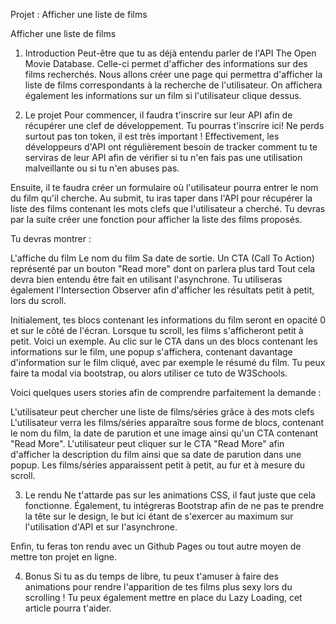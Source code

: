 Projet : Afficher une liste de films
  
Afficher une liste de films
1. Introduction
Peut-être que tu as déjà entendu parler de l'API The Open Movie Database. Celle-ci permet d'afficher des informations sur des films recherchés. Nous allons créer une page qui permettra d'afficher la liste de films correspondants à la recherche de l'utilisateur. On affichera également les informations sur un film si l'utilisateur clique dessus.

2. Le projet
Pour commencer, il faudra t'inscrire sur leur API afin de récupérer une clef de développement. Tu pourras t'inscrire ici! Ne perds surtout pas ton token, il est très important ! Effectivement, les développeurs d'API ont régulièrement besoin de tracker comment tu te serviras de leur API afin de vérifier si tu n'en fais pas une utilisation malveillante ou si tu n'en abuses pas.

Ensuite, il te faudra créer un formulaire où l'utilisateur pourra entrer le nom du film qu'il cherche. Au submit, tu iras taper dans l'API pour récupérer la liste des films contenant les mots clefs que l'utilisateur a cherché. Tu devras par la suite créer une fonction pour afficher la liste des films proposés.

Tu devras montrer :

L'affiche du film
Le nom du film
Sa date de sortie.
Un CTA (Call To Action) représenté par un bouton "Read more" dont on parlera plus tard
Tout cela devra bien entendu être fait en utilisant l'asynchrone. Tu utiliseras également l'Intersection Observer afin d'afficher les résultats petit à petit, lors du scroll.

Initialement, tes blocs contenant les informations du film seront en opacité 0 et sur le côté de l'écran. Lorsque tu scroll, les films s'afficheront petit à petit. Voici un exemple. Au clic sur le CTA dans un des blocs contenant les informations sur le film, une popup s'affichera, contenant davantage d'information sur le film cliqué, avec par exemple le résumé du film. Tu peux faire ta modal via bootstrap, ou alors utiliser ce tuto de W3Schools.

Voici quelques users stories afin de comprendre parfaitement la demande :

L'utilisateur peut chercher une liste de films/séries grâce à des mots clefs
L'utilisateur verra les films/séries apparaître sous forme de blocs, contenant le nom du film, la date de parution et une image ainsi qu'un CTA contenant "Read More".
L'utilisateur peut cliquer sur le CTA "Read More" afin d'afficher la description du film ainsi que sa date de parution dans une popup.
Les films/séries apparaissent petit à petit, au fur et à mesure du scroll.

3. Le rendu
Ne t'attarde pas sur les animations CSS, il faut juste que cela fonctionne. Également, tu intégreras Bootstrap afin de ne pas te prendre la tête sur le design, le but ici étant de s'exercer au maximum sur l'utilisation d'API et sur l'asynchrone.

Enfin, tu feras ton rendu avec un Github Pages ou tout autre moyen de mettre ton projet en ligne.

4. Bonus
Si tu as du temps de libre, tu peux t'amuser à faire des animations pour rendre l'apparition de tes films plus sexy lors du scrolling ! Tu peux également mettre en place du Lazy Loading, cet article pourra t'aider.